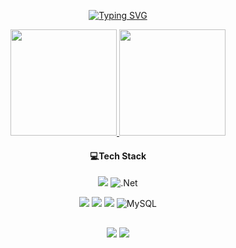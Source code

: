 <div align="center">

[![Typing SVG](https://readme-typing-svg.demolab.com?font=Fira+Code&weight=600&size=25&letterSpacing=2px&duration=4000&pause=300&color=265BFF&center=true&width=435&height=56&lines=My+name+is+Diego+Neri;I+am+FullStack+Developer)](https://git.io/typing-svg)
</div>

 
<div align="center">
  <a href="https://github.com/Diego-Neri/">
    <img height="170px" src="https://github-readme-stats.vercel.app/api?username=Diego-Neri&show_icons=true&theme=dark"/>
    <img height="170px"  src="https://github-readme-stats.vercel.app/api/top-langs/?username=Diego-Neri&layout=compact&langs_count=7&theme=dark"/></a>
</div>


 <div align="center" > 
   
#### 💻Tech Stack
 
<img src="https://img.shields.io/badge/C%23-239120?style=for-the-badge&logo=c-sharp&logoColor=white" target="_blank"></a> 
![.Net](https://img.shields.io/badge/.NET-5C2D91?style=for-the-badge&logo=.net&logoColor=white)

<img src="https://img.shields.io/badge/-javascript-%23333?style=for-the-badge&logo=javascript&logoColor=%23F7DF1E)" target="_blank"></a>
<img src="https://img.shields.io/badge/-html5-%23E34F26?style=for-the-badge&logo=html5&logoColor=white" target="_blank"></a>
<img src="https://img.shields.io/badge/-css3-%231572B6?style=for-the-badge&logo=css3&logoColor=white)" target="_blank"></a> 
![MySQL](https://img.shields.io/badge/mysql-4479A1.svg?style=for-the-badge&logo=mysql&logoColor=white)

</div>

     
  ##

 
<div align="center" > 
  <a href = "mailto:diegoneri500@gmail.com"><img src="https://img.shields.io/badge/-Gmail-%23333?style=for-the-badge&logo=gmail&logoColor=white" target="_blank"></a>
  <a href="[https://www.linkedin.com/in/mayara-c-7a5b041b0?lipi=urn%3Ali%3Apage%3Ad_flagship3_profile_view_base_contact_details%3B%2BWHtcsxgRBG6%2BmdsPMvFXw%3D%3D](https://www.linkedin.com/in/diego-neri500/)" target="_blank"><img src="https://img.shields.io/badge/-LinkedIn-%230077B5?style=for-the-badge&logo=linkedin&logoColor=white" target="_blank"></a> 
 
</div>



